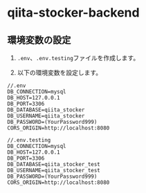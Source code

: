 # qiita-stocker-backend
## 環境変数の設定

1. `.env`、`.env.testing`ファイルを作成します。

2. 以下の環境変数を設定します。

```
//.env
DB_CONNECTION=mysql
DB_HOST=127.0.0.1
DB_PORT=3306
DB_DATABASE=qiita_stocker
DB_USERNAME=qiita_stocker
DB_PASSWORD=(YourPassword999)
CORS_ORIGIN=http://localhost:8080

//.env.testing
DB_CONNECTION=mysql
DB_HOST=127.0.0.1
DB_PORT=3306
DB_DATABASE=qiita_stocker_test
DB_USERNAME=qiita_stocker_test
DB_PASSWORD=(YourPassword999)
CORS_ORIGIN=http://localhost:8080
```
